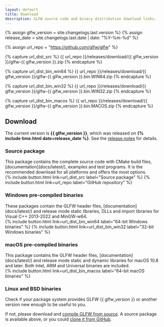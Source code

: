 ```yaml
---
layout: default
title: Download
description: GLFW source code and binary distribution download links.
---
```


{% assign glfw_version = site.changelogs.last.version %}
{% assign release_date = site.changelogs.last.date | date: "%Y-%m-%d" %}

{% assign url_repo = "https://github.com/glfw/glfw" %}

{% capture url_dist_src %}
{{ url_repo  }}/releases/download/{{ glfw_version }}/glfw-{{ glfw_version }}.zip
{% endcapture %}

{% capture url_dist_bin_win64 %}
{{ url_repo  }}/releases/download/{{ glfw_version }}/glfw-{{ glfw_version }}.bin.WIN64.zip
{% endcapture %}

{% capture url_dist_bin_win32 %}
{{ url_repo  }}/releases/download/{{ glfw_version }}/glfw-{{ glfw_version }}.bin.WIN32.zip
{% endcapture %}

{% capture url_dist_bin_macos %}
{{ url_repo  }}/releases/download/{{ glfw_version }}/glfw-{{ glfw_version }}.bin.MACOS.zip
{% endcapture %}

## Download

The current version is **{{ glfw_version }}**, which was released on
<strong>{% include time.html date=release_date %}</strong>.
See the [release notes](docs/latest/news.html) for details.

### Source package

<div class="pure-g">
<div class="pure-u-1 pure-u-md-15-24" markdown="1">
This package contains the complete source code with CMake build files,
[documentation](docs/latest/), examples and test programs. It
is the recommended download for all platforms and offers the most options.
</div>
<div class="pure-u-1 pure-u-md-1-24"></div>
<div class="pure-u-1 pure-u-md-8-24" markdown="1">
{% include button.html link=url_dist_src label="Source package" %}
{% include button.html link=url_repo label="GitHub repository" %}
</div>
</div>

### Windows pre-compiled binaries

<div class="pure-g">
<div class="pure-u-1 pure-u-md-15-24" markdown="1">
These packages contain the GLFW header files, [documentation](docs/latest/) and
release mode static libraries, DLLs and import libraries for Visual C++
2013-2022 and MinGW-w64.
</div>
<div class="pure-u-1 pure-u-md-1-24"></div>
<div class="pure-u-1 pure-u-md-8-24" markdown="1">
{% include button.html link=url_dist_bin_win64 label="64-bit Windows binaries" %}
{% include button.html link=url_dist_bin_win32 label="32-bit Windows binaries" %}
</div>
</div>

### macOS pre-compiled binaries

<div class="pure-g">
<div class="pure-u-1 pure-u-md-15-24" markdown="1">
This package contains the GLFW header files, [documentation](docs/latest/) and
release mode static and dynamic libraries for macOS 10.8 and later.  Both Intel,
ARM and Universal binaries are included.
</div>
<div class="pure-u-1 pure-u-md-1-24"></div>
<div class="pure-u-1 pure-u-md-8-24" markdown="1">
{% include button.html link=url_dist_bin_macos label="64-bit macOS binaries" %}
</div>
</div>

### Linux and BSD binaries

Check if your package system provides GLFW {{ glfw_version }} or another version
new enough to be useful to you.

If not, please download and [compile GLFW from
source](docs/latest/compile.html).  A source package is available above, or you
could [clone it from GitHub](https://github.com/glfw/glfw).

